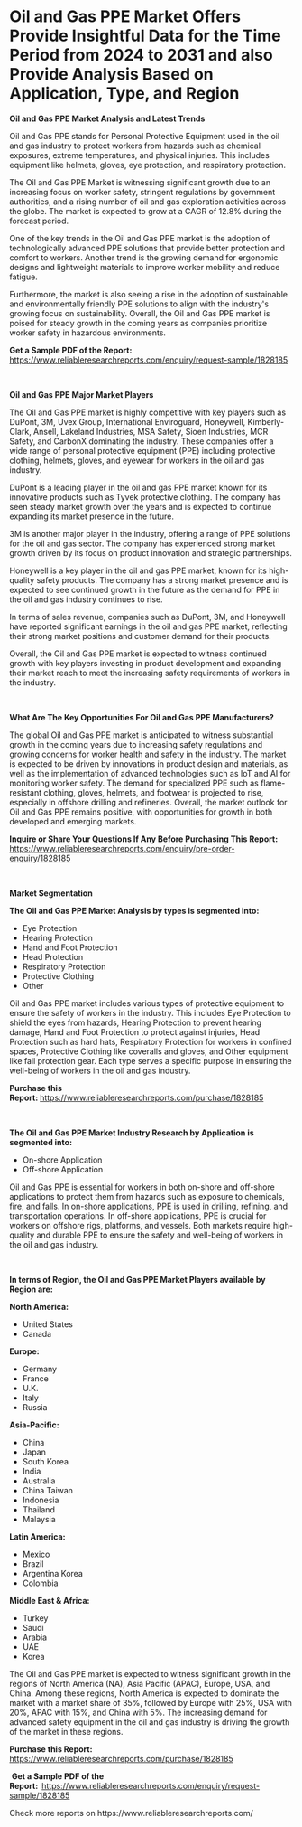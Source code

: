 <p><h1>Oil and Gas PPE Market Offers Provide Insightful Data for the Time Period from 2024 to 2031 and also Provide Analysis Based on Application, Type, and Region</h1></p><p><strong>Oil and Gas PPE Market Analysis and Latest Trends</strong></p>
<p><p>Oil and Gas PPE stands for Personal Protective Equipment used in the oil and gas industry to protect workers from hazards such as chemical exposures, extreme temperatures, and physical injuries. This includes equipment like helmets, gloves, eye protection, and respiratory protection.</p><p>The Oil and Gas PPE Market is witnessing significant growth due to an increasing focus on worker safety, stringent regulations by government authorities, and a rising number of oil and gas exploration activities across the globe. The market is expected to grow at a CAGR of 12.8% during the forecast period.</p><p>One of the key trends in the Oil and Gas PPE market is the adoption of technologically advanced PPE solutions that provide better protection and comfort to workers. Another trend is the growing demand for ergonomic designs and lightweight materials to improve worker mobility and reduce fatigue.</p><p>Furthermore, the market is also seeing a rise in the adoption of sustainable and environmentally friendly PPE solutions to align with the industry's growing focus on sustainability. Overall, the Oil and Gas PPE market is poised for steady growth in the coming years as companies prioritize worker safety in hazardous environments.</p></p>
<p><strong>Get a Sample PDF of the Report:&nbsp;</strong> <a href="https://www.reliableresearchreports.com/enquiry/request-sample/1828185">https://www.reliableresearchreports.com/enquiry/request-sample/1828185</a></p>
<p>&nbsp;</p>
<p><strong>Oil and Gas PPE Major Market Players</strong></p>
<p><p>The Oil and Gas PPE market is highly competitive with key players such as DuPont, 3M, Uvex Group, International Enviroguard, Honeywell, Kimberly-Clark, Ansell, Lakeland Industries, MSA Safety, Sioen Industries, MCR Safety, and CarbonX dominating the industry. These companies offer a wide range of personal protective equipment (PPE) including protective clothing, helmets, gloves, and eyewear for workers in the oil and gas industry.</p><p>DuPont is a leading player in the oil and gas PPE market known for its innovative products such as Tyvek protective clothing. The company has seen steady market growth over the years and is expected to continue expanding its market presence in the future.</p><p>3M is another major player in the industry, offering a range of PPE solutions for the oil and gas sector. The company has experienced strong market growth driven by its focus on product innovation and strategic partnerships.</p><p>Honeywell is a key player in the oil and gas PPE market, known for its high-quality safety products. The company has a strong market presence and is expected to see continued growth in the future as the demand for PPE in the oil and gas industry continues to rise.</p><p>In terms of sales revenue, companies such as DuPont, 3M, and Honeywell have reported significant earnings in the oil and gas PPE market, reflecting their strong market positions and customer demand for their products.</p><p>Overall, the Oil and Gas PPE market is expected to witness continued growth with key players investing in product development and expanding their market reach to meet the increasing safety requirements of workers in the industry.</p></p>
<p>&nbsp;</p>
<p><strong>What Are The Key Opportunities For Oil and Gas PPE Manufacturers?</strong></p>
<p><p>The global Oil and Gas PPE market is anticipated to witness substantial growth in the coming years due to increasing safety regulations and growing concerns for worker health and safety in the industry. The market is expected to be driven by innovations in product design and materials, as well as the implementation of advanced technologies such as IoT and AI for monitoring worker safety. The demand for specialized PPE such as flame-resistant clothing, gloves, helmets, and footwear is projected to rise, especially in offshore drilling and refineries. Overall, the market outlook for Oil and Gas PPE remains positive, with opportunities for growth in both developed and emerging markets.</p></p>
<p><strong>Inquire or Share Your Questions If Any Before Purchasing This Report:</strong> <a href="https://www.reliableresearchreports.com/enquiry/pre-order-enquiry/1828185">https://www.reliableresearchreports.com/enquiry/pre-order-enquiry/1828185</a></p>
<p>&nbsp;</p>
<p><strong>Market Segmentation</strong></p>
<p><strong>The Oil and Gas PPE Market Analysis by types is segmented into:</strong></p>
<p><ul><li>Eye Protection</li><li>Hearing Protection</li><li>Hand and Foot Protection</li><li>Head Protection</li><li>Respiratory Protection</li><li>Protective Clothing</li><li>Other</li></ul></p>
<p><p>Oil and Gas PPE market includes various types of protective equipment to ensure the safety of workers in the industry. This includes Eye Protection to shield the eyes from hazards, Hearing Protection to prevent hearing damage, Hand and Foot Protection to protect against injuries, Head Protection such as hard hats, Respiratory Protection for workers in confined spaces, Protective Clothing like coveralls and gloves, and Other equipment like fall protection gear. Each type serves a specific purpose in ensuring the well-being of workers in the oil and gas industry.</p></p>
<p><strong>Purchase this Report:&nbsp;</strong><a href="https://www.reliableresearchreports.com/purchase/1828185">https://www.reliableresearchreports.com/purchase/1828185</a></p>
<p>&nbsp;</p>
<p><strong>The Oil and Gas PPE Market Industry Research by Application is segmented into:</strong></p>
<p><ul><li>On-shore Application</li><li>Off-shore Application</li></ul></p>
<p><p>Oil and Gas PPE is essential for workers in both on-shore and off-shore applications to protect them from hazards such as exposure to chemicals, fire, and falls. In on-shore applications, PPE is used in drilling, refining, and transportation operations. In off-shore applications, PPE is crucial for workers on offshore rigs, platforms, and vessels. Both markets require high-quality and durable PPE to ensure the safety and well-being of workers in the oil and gas industry.</p></p>
<p>&nbsp;</p>
<p><strong>In terms of Region, the Oil and Gas PPE Market Players available by Region are:</strong></p>
<p>
    <p> <strong> North America: </strong>
        <ul>
            <li>United States</li>
            <li>Canada</li>
        </ul>
        </p> 
    <p> <strong> Europe: </strong>
        <ul>
            <li>Germany</li>
            <li>France</li>
            <li>U.K.</li>
            <li>Italy</li>
            <li>Russia</li>
        </ul>
        </p> 
    <p> <strong> Asia-Pacific: </strong>
        <ul>
            <li>China</li>
            <li>Japan</li>
            <li>South Korea</li>
            <li>India</li>
            <li>Australia</li>
            <li>China Taiwan</li>
            <li>Indonesia</li>
            <li>Thailand</li>
            <li>Malaysia</li>
        </ul>
        </p> 
    <p> <strong> Latin America: </strong>
        <ul>
            <li>Mexico</li>
            <li>Brazil</li>
            <li>Argentina Korea</li>
            <li>Colombia</li>
        </ul>
        </p> 
    <p> <strong> Middle East & Africa: </strong>
        <ul>
            <li>Turkey</li>
            <li>Saudi</li>
            <li>Arabia</li>
            <li>UAE</li>
            <li>Korea</li>
        </ul>
    </p>
    </p>
<p><p>The Oil and Gas PPE market is expected to witness significant growth in the regions of North America (NA), Asia Pacific (APAC), Europe, USA, and China. Among these regions, North America is expected to dominate the market with a market share of 35%, followed by Europe with 25%, USA with 20%, APAC with 15%, and China with 5%. The increasing demand for advanced safety equipment in the oil and gas industry is driving the growth of the market in these regions.</p></p>
<p><strong>Purchase this Report: </strong><a href="https://www.reliableresearchreports.com/purchase/1828185">https://www.reliableresearchreports.com/purchase/1828185</a></p>
<p>&nbsp;<strong>Get a Sample PDF of the Report:&nbsp;&nbsp;</strong><a href="https://www.reliableresearchreports.com/enquiry/request-sample/1828185">https://www.reliableresearchreports.com/enquiry/request-sample/1828185</a></p>
<p><strong></strong></p>
<p>Check more reports on https://www.reliableresearchreports.com/</p>